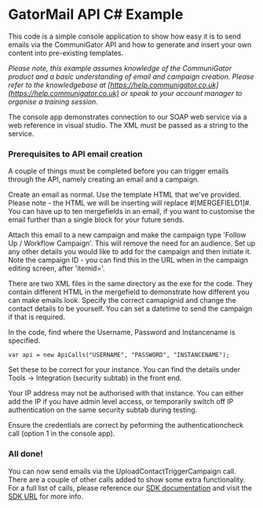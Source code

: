 # GatorMail API C# Example


This code is a simple console application to show how easy it is to send emails via the CommuniGator API and how to generate and insert your own content into pre-existing templates.


*Please note, this example assumes knowledge of the CommuniGator product and a basic understanding of email and campaign creation. Please refer to the knowledgebase at [https://help.communigator.co.uk](https://help.communigator.co.uk) or speak to your account manager to organise a training session.*



The console app demonstrates connection to our SOAP web service via a web reference in visual studio. The XML must be passed as a string to the service.



### Prerequisites to API email creation

A couple of things must be completed before you can trigger emails through the API, namely creating an email and a campaign.

Create an email as normal. Use the template HTML that we've provided. Please note - the HTML we will be inserting will replace #[MERGEFIELD1]#. You can have up to ten mergefields in an email, if you want to customise the email further than a single block for your future sends.

Attach this email to a new campaign and make the campaign type 'Follow Up / Workflow Campaign'. This will remove the need for an audience. Set up any other details you would like to add for the campaign and then initiate it. Note the campaign ID - you can find this in the URL when in the campaign editing screen, after 'itemid='.

There are two XML files in the same directory as the exe for the code. They contain different HTML in the mergefield to demonstrate how different you can make emails look. Specify the correct camapignid and change the contact details to be yourself. You can set a datetime to send the campaign if that is required.

In the code, find where the Username, Password and Instancename is specified.

    var api = new ApiCalls("USERNAME", "PASSWORD", "INSTANCENAME");

Set these to be correct for your instance. You can find the details under Tools -> Integration (security subtab) in the front end.

Your IP address may not be authorised with that instance. You can either add the IP if you have admin level access, or temporarily switch off IP authentication on the same security subtab during testing.

Ensure the credentials are correct by peforming the authenticationcheck call (option 1 in the console app).

### All done!

You can now send emails via the UploadContactTriggerCampaign call. There are a couple of other calls added to show some extra functionality. For a full list of calls, please reference our [SDK documentation](http://help.communigator.co.uk/m/BespokeIntegrations/l/312411-communigator-sdk-integration) and visit the [SDK URL](https://www.communigatormail.co.uk/SDK.asmx) for more info.
